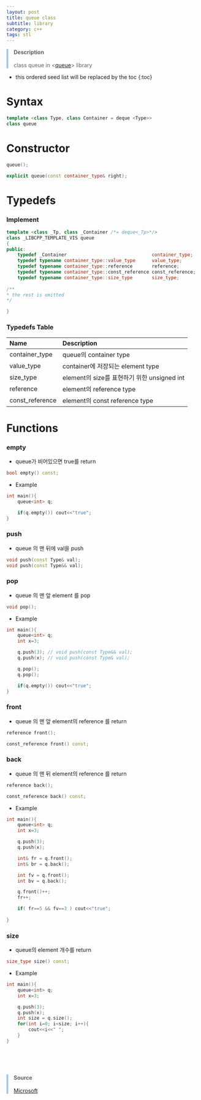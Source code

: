 ```yaml
---
layout: post
title: queue class
subtitle: library
category: c++
tags: stl
---
```

<style>
blockquote {
  margin-left: 0px;
  border-left: 5px solid #A6CAE5;
}
.a {
  color: rgb(166,202,229);
  text-decoration-color : rgb(166,202,229);
}
</style>

> **Description** <br><br>
> class queue in <[queue](https://velog.io/@wangsun7/queue)> library<br>

* this ordered seed list will be replaced by the toc
{:toc}

# Syntax

```c++
template <class Type, class Container = deque <Type>>
class queue
```

# Constructor

```c++
queue();
```
```c++
explicit queue(const container_type& right);
```

# Typedefs

### Implement
```c++
template <class _Tp, class _Container /*= deque<_Tp>*/>
class _LIBCPP_TEMPLATE_VIS queue
{
public:
    typedef _Container                               container_type;
    typedef typename container_type::value_type      value_type;
    typedef typename container_type::reference       reference;
    typedef typename container_type::const_reference const_reference;
    typedef typename container_type::size_type       size_type;
    
/**
* the rest is omitted
*/

}
```
### Typedefs Table

| Name |Description|
|:-------------|:----------|
| container_type | queue의 container type |
| value_type | container에 저장되는 element type|
| size_type | element의 size를 표현하기 위한 unsigned int |
| reference | element의 reference type |
| const_reference | element의 const reference type |


# Functions

### empty

- queue가 비어있으면 true를 return

```c++
bool empty() const;
```

- Example

```c++
int main(){
    queue<int> q;

    if(q.empty()) cout<<"true";
}
```

### push

- queue 의 맨 뒤에 val을 push

```c++
void push(const Type& val);
void push(const Type&& val);
```

### pop

- queue 의 맨 앞 element 를 pop

```c++
void pop();
```

- Example

```c++
int main(){
    queue<int> q;
    int x=3;

    q.push(3); // void push(const Type&& val);
    q.push(x); // void push(const Type& val);

    q.pop();
    q.pop();

    if(q.empty()) cout<<"true";
}
```

### front

- queue 의 맨 앞 element의 reference 를 return

```c++
reference front();

const_reference front() const;
```

### back

- queue 의 맨 뒤 element의 reference 를 return

```c++
reference back();

const_reference back() const;
```

- Example

```c++
int main(){
    queue<int> q;
    int x=3;

    q.push(3);
    q.push(x);

    int& fr = q.front();
    int& br = q.back();

    int fv = q.front();
    int bv = q.back();

    q.front()++;
    fr++;

    if( fr==5 && fv==3 ) cout<<"true";
    
}
```

### size

- queue의 element 개수를 return

```c++
size_type size() const;
```

- Example

```c++
int main(){
    queue<int> q;
    int x=3;

    q.push(3);
    q.push(x);
    int size = q.size();
    for(int i=0; i<size; i++){
        cout<<i<<" ";
    }
}
```
<br><br><br>
> **Source**<br><br>
> [Microsoft](https://learn.microsoft.com/ko-kr/cpp/standard-library/queue-class?view=msvc-170)   

